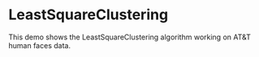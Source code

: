 # LeastSquareClustering
This demo shows the LeastSquareClustering algorithm working on AT&T human faces data.

